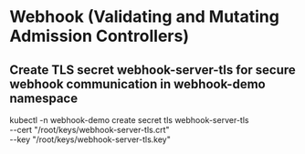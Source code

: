 # Webhook (Validating and Mutating Admission Controllers)

## Create TLS secret webhook-server-tls for secure webhook communication in webhook-demo namespace

kubectl -n webhook-demo create secret tls webhook-server-tls \
    --cert "/root/keys/webhook-server-tls.crt" \
    --key "/root/keys/webhook-server-tls.key"
